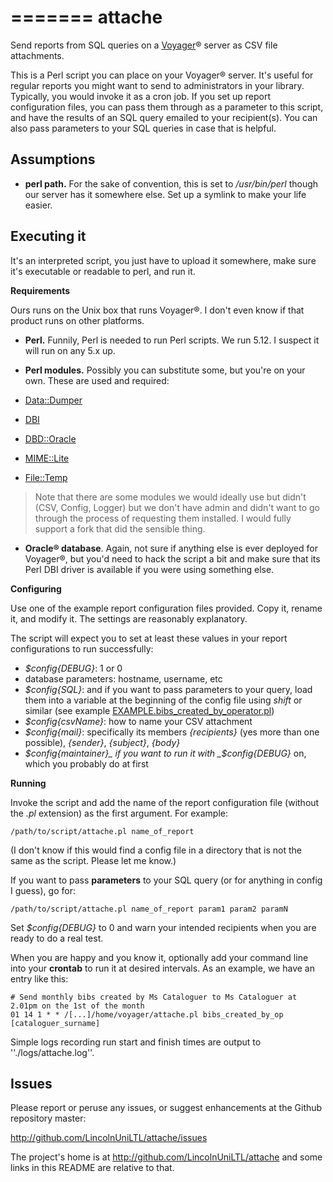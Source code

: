 =======
attache
======
Send reports from SQL queries on a [Voyager](http://www.exlibrisgroup.com/category/Voyager)® server as CSV file attachments.

This is a Perl script you can place on your Voyager® server. It's useful for regular reports you might want to send to administrators in your library. Typically, you would invoke it as a cron job. If you set up report configuration files, you can pass them through as a parameter to this script, and have the results of an SQL query emailed to your recipient(s). You can also pass parameters to your SQL queries in case that is helpful.

Assumptions
------------
* **perl path.** For the sake of convention, this is set to _/usr/bin/perl_ though our server has it somewhere else. Set up a symlink to make your life easier.

Executing it
------------
It's an interpreted script, you just have to upload it somewhere, make sure it's executable or readable to perl, and run it.

**Requirements**

Ours runs on the Unix box that runs Voyager®. I don't even know if that product runs on other platforms.

* **Perl.** Funnily, Perl is needed to run Perl scripts. We run 5.12. I suspect it will run on any 5.x up.
* **Perl modules.** Possibly you can substitute some, but you're on your own. These are used and required:

 * [Data::Dumper](http://perldoc.perl.org/Data/Dumper.html)
 * [DBI](http://search.cpan.org/~timb/DBI-1.623/DBI.pm)
 * [DBD::Oracle](http://search.cpan.org/~pythian/DBD-Oracle-1.68/lib/DBD/Oracle.pm)
 * [MIME::Lite](http://search.cpan.org/~rjbs/MIME-Lite-3.030/lib/MIME/Lite.pm)
 * [File::Temp](http://perldoc.perl.org/File/Temp.html)

> Note that there are some modules we would ideally use but didn't (CSV, Config, Logger) but we don't have admin and didn't want to go through the process of requesting them installed. I would fully support a fork that did the sensible thing.

* **Oracle® database**. Again, not sure if anything else is ever deployed for Voyager®, but you'd need to hack the script a bit and make sure that its Perl DBI driver is available if you were using something else.

**Configuring**

Use one of the example report configuration files provided. Copy it, rename it, and modify it. The settings are reasonably explanatory.

The script will expect you to set at least these values in your report configurations to run successfully:

* _$config{DEBUG}_: 1 or 0
* database parameters: hostname, username, etc
* _$config{SQL}_: and if you want to pass parameters to your query, load them into a variable at the beginning of the config file using _shift_ or similar (see example [EXAMPLE.bibs_created_by_operator.pl](EXAMPLE.bibs_created_by_operator.pl#l10))
* _$config{csvName}_: how to name your CSV attachment
* _$config{mail}_: specifically its members _{recipients}_ (yes more than one possible), _{sender}_, _{subject}_, _{body}_
* _$config{maintainer}_ if you want to run it with _$config{DEBUG}_ on, which you probably do at first

**Running**

Invoke the script and add the name of the report configuration file (without the _.pl_ extension) as the first argument. For example:

    /path/to/script/attache.pl name_of_report

(I don't know if this would find a config file in a directory that is not the same as the script. Please let me know.)

If you want to pass **parameters** to your SQL query (or for anything in config I guess), go for:

    /path/to/script/attache.pl name_of_report param1 param2 paramN

Set _$config{DEBUG}_ to 0 and warn your intended recipients when you are ready to do a real test.

When you are happy and you know it, optionally add your command line into your **crontab** to run it at desired intervals. As an example, we have an entry like this:

    # Send monthly bibs created by Ms Cataloguer to Ms Cataloguer at 2.01pm on the 1st of the month
	01 14 1 * * /[...]/home/voyager/attache.pl bibs_created_by_op [cataloguer_surname]

Simple logs recording run start and finish times are output to ''./logs/attache.log''.

Issues
----------
Please report or peruse any issues, or suggest enhancements at the Github repository master:

<http://github.com/LincolnUniLTL/attache/issues>

The project's home is at <http://github.com/LincolnUniLTL/attache> and some links in this README are relative to that.
